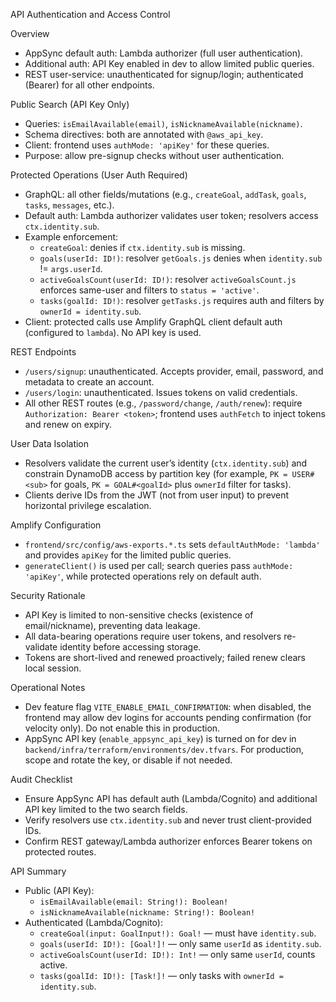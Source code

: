 API Authentication and Access Control

Overview
- AppSync default auth: Lambda authorizer (full user authentication).
- Additional auth: API Key enabled in dev to allow limited public queries.
- REST user-service: unauthenticated for signup/login; authenticated (Bearer) for all other endpoints.

Public Search (API Key Only)
- Queries: `isEmailAvailable(email)`, `isNicknameAvailable(nickname)`.
- Schema directives: both are annotated with `@aws_api_key`.
- Client: frontend uses `authMode: 'apiKey'` for these queries.
- Purpose: allow pre-signup checks without user authentication.

Protected Operations (User Auth Required)
- GraphQL: all other fields/mutations (e.g., `createGoal`, `addTask`, `goals`, `tasks`, `messages`, etc.).
- Default auth: Lambda authorizer validates user token; resolvers access `ctx.identity.sub`.
- Example enforcement:
  - `createGoal`: denies if `ctx.identity.sub` is missing.
  - `goals(userId: ID!)`: resolver `getGoals.js` denies when `identity.sub` != `args.userId`.
  - `activeGoalsCount(userId: ID!)`: resolver `activeGoalsCount.js` enforces same-user and filters to `status = 'active'`.
  - `tasks(goalId: ID!)`: resolver `getTasks.js` requires auth and filters by `ownerId = identity.sub`.
- Client: protected calls use Amplify GraphQL client default auth (configured to `lambda`). No API key is used.

REST Endpoints
- `/users/signup`: unauthenticated. Accepts provider, email, password, and metadata to create an account.
- `/users/login`: unauthenticated. Issues tokens on valid credentials.
- All other REST routes (e.g., `/password/change`, `/auth/renew`): require `Authorization: Bearer <token>`; frontend uses `authFetch` to inject tokens and renew on expiry.

User Data Isolation
- Resolvers validate the current user’s identity (`ctx.identity.sub`) and constrain DynamoDB access by partition key (for example, `PK = USER#<sub>` for goals, `PK = GOAL#<goalId>` plus `ownerId` filter for tasks).
- Clients derive IDs from the JWT (not from user input) to prevent horizontal privilege escalation.

Amplify Configuration
- `frontend/src/config/aws-exports.*.ts` sets `defaultAuthMode: 'lambda'` and provides `apiKey` for the limited public queries.
- `generateClient()` is used per call; search queries pass `authMode: 'apiKey'`, while protected operations rely on default auth.

Security Rationale
- API Key is limited to non-sensitive checks (existence of email/nickname), preventing data leakage.
- All data-bearing operations require user tokens, and resolvers re-validate identity before accessing storage.
- Tokens are short-lived and renewed proactively; failed renew clears local session.

Operational Notes
- Dev feature flag `VITE_ENABLE_EMAIL_CONFIRMATION`: when disabled, the frontend may allow dev logins for accounts pending confirmation (for velocity only). Do not enable this in production.
- AppSync API key (`enable_appsync_api_key`) is turned on for dev in `backend/infra/terraform/environments/dev.tfvars`. For production, scope and rotate the key, or disable if not needed.

Audit Checklist
- Ensure AppSync API has default auth (Lambda/Cognito) and additional API key limited to the two search fields.
- Verify resolvers use `ctx.identity.sub` and never trust client-provided IDs.
- Confirm REST gateway/Lambda authorizer enforces Bearer tokens on protected routes.

API Summary
- Public (API Key):
  - `isEmailAvailable(email: String!): Boolean!`
  - `isNicknameAvailable(nickname: String!): Boolean!`
- Authenticated (Lambda/Cognito):
  - `createGoal(input: GoalInput!): Goal!` — must have `identity.sub`.  
  - `goals(userId: ID!): [Goal!]!` — only same `userId` as `identity.sub`.
  - `activeGoalsCount(userId: ID!): Int!` — only same `userId`, counts active.
  - `tasks(goalId: ID!): [Task!]!` — only tasks with `ownerId = identity.sub`.
